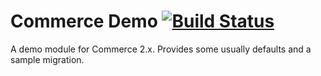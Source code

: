 Commerce Demo [![Build Status](https://travis-ci.org/mglaman/commerce_demo.svg?branch=master)](https://travis-ci.org/mglaman/commerce_demo)
===============================

A demo module for Commerce 2.x. Provides some usually defaults and a sample
migration.
